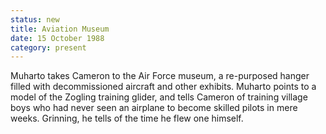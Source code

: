 ```yaml
---
status: new
title: Aviation Museum
date: 15 October 1988 
category: present
---
```

Muharto takes Cameron to the Air Force museum, a re-purposed hanger filled with decommissioned aircraft and other exhibits. Muharto points to a model of the Zogling training glider, and tells Cameron of training village boys who had never seen an airplane to become skilled pilots in mere weeks. Grinning, he tells of the time he flew one himself.

